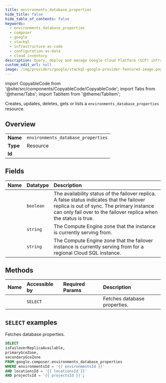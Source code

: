 ```yaml
---
title: environments_database_properties
hide_title: false
hide_table_of_contents: false
keywords:
  - environments_database_properties
  - composer
  - google
  - stackql
  - infrastructure-as-code
  - configuration-as-data
  - cloud inventory
description: Query, deploy and manage Google Cloud Platform (GCP) infrastructure and resources using SQL
custom_edit_url: null
image: /img/providers/google/stackql-google-provider-featured-image.png
---
```


import CopyableCode from '@site/src/components/CopyableCode/CopyableCode';
import Tabs from '@theme/Tabs';
import TabItem from '@theme/TabItem';

Creates, updates, deletes, gets or lists a <code>environments_database_properties</code> resource.

## Overview
<table><tbody>
<tr><td><b>Name</b></td><td><code>environments_database_properties</code></td></tr>
<tr><td><b>Type</b></td><td>Resource</td></tr>
<tr><td><b>Id</b></td><td><CopyableCode code="google.composer.environments_database_properties" /></td></tr>
</tbody></table>

## Fields
| Name | Datatype | Description |
|:-----|:---------|:------------|
| <CopyableCode code="isFailoverReplicaAvailable" /> | `boolean` | The availability status of the failover replica. A false status indicates that the failover replica is out of sync. The primary instance can only fail over to the failover replica when the status is true. |
| <CopyableCode code="primaryGceZone" /> | `string` | The Compute Engine zone that the instance is currently serving from. |
| <CopyableCode code="secondaryGceZone" /> | `string` | The Compute Engine zone that the failover instance is currently serving from for a regional Cloud SQL instance. |

## Methods
| Name | Accessible by | Required Params | Description |
|:-----|:--------------|:----------------|:------------|
| <CopyableCode code="fetch_database_properties" /> | `SELECT` | <CopyableCode code="environmentsId, locationsId, projectsId" /> | Fetches database properties. |

## `SELECT` examples

Fetches database properties.

```sql
SELECT
isFailoverReplicaAvailable,
primaryGceZone,
secondaryGceZone
FROM google.composer.environments_database_properties
WHERE environmentsId = '{{ environmentsId }}'
AND locationsId = '{{ locationsId }}'
AND projectsId = '{{ projectsId }}'; 
```
